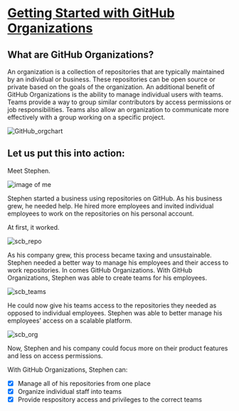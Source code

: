 # <ins>Getting Started with GitHub Organizations</ins>
## What are GitHub Organizations?

An organization is a collection of repositories that are typically maintained by an individual or business.  These repositories can be open source or private based on the goals of the organization.  An additional benefit of GitHub Organizations is the ability to manage individual users with teams.  Teams provide a way to group similar contributors by access permissions or job responsibilities.  Teams also allow an organization to communicate more effectively with a group working on a specific project.

![GitHub_orgchart](img/GitHub_orgschart.png)

## Let us put this into action:

Meet Stephen.

![image of me](https://avatars2.githubusercontent.com/u/42813339?s=60&v=4)

Stephen started a business using repositories on GitHub.  As his business grew, he needed help.  He hired more employees and invited individual employees to work on the repositories on his personal account.

At first, it worked. 

![scb_repo](img/StephenCBird_repo.png)

As his company grew, this process became taxing and unsustainable.  Stephen needed a better way to manage his employees and their access to work repositories.  In comes GitHub Organizations. With GitHub Organizations, Stephen was able to create teams for his employees.  

![scb_teams](img/team_breakdown.png)

He could now give his teams access to the repositories they needed as opposed to individual employees.  Stephen was able to better manage his employees’ access on a scalable platform.

![scb_org](img/StephenCBird_org.png)

Now, Stephen and his company could focus more on their product features and less on access permissions.

With GitHub Organizations, Stephen can:
- [x] Manage all of his repositories from one place
- [x] Organize individual staff into teams
- [x] Provide respository access and privileges to the correct teams
